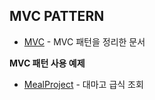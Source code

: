 ## MVC PATTERN



* [MVC](https://github.com/aahspringaa4/Architecture_Pattern_Android/blob/master/MVC/MVC.md) - MVC 패턴을 정리한 문서



**MVC 패턴 사용 예제**

* [MealProject](https://github.com/aahspringaa4/Architecture_Pattern_Android/tree/master/MVC/MealProject) - 대마고 급식 조회
